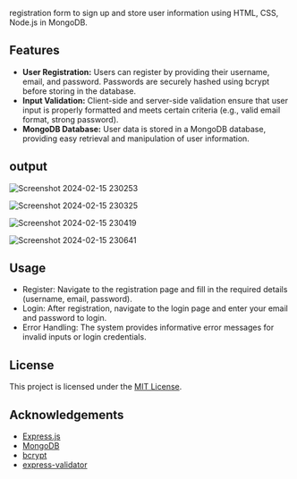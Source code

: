 registration form to sign up and store user information using HTML, CSS, Node.js in MongoDB.


## Features

- **User Registration:** Users can register by providing their username, email, and password. Passwords are securely hashed using bcrypt before storing in the database.
- **Input Validation:** Client-side and server-side validation ensure that user input is properly formatted and meets certain criteria (e.g., valid email format, strong password).
- **MongoDB Database:** User data is stored in a MongoDB database, providing easy retrieval and manipulation of user information.


## output

![Screenshot 2024-02-15 230253](https://github.com/PERAMSUBBARAO/registration-form/assets/155283964/0cc54798-cd14-48ae-80be-1e43e2000deb)

![Screenshot 2024-02-15 230325](https://github.com/PERAMSUBBARAO/registration-form/assets/155283964/6d91c001-c673-411f-99e3-8f66b921f1df)

![Screenshot 2024-02-15 230419](https://github.com/PERAMSUBBARAO/registration-form/assets/155283964/cd0ca09c-c4ea-44b8-9d49-5040ee272523)

![Screenshot 2024-02-15 230641](https://github.com/PERAMSUBBARAO/registration-form/assets/155283964/6d90e5d3-8e55-43bb-ac83-984faa2fccb5)



## Usage

- Register: Navigate to the registration page and fill in the required details (username, email, password).
- Login: After registration, navigate to the login page and enter your email and password to login.
- Error Handling: The system provides informative error messages for invalid inputs or login credentials.



## License

This project is licensed under the [MIT License](LICENSE).



## Acknowledgements

- [Express.js](https://expressjs.com/)
- [MongoDB](https://www.mongodb.com/)
- [bcrypt](https://www.npmjs.com/package/bcrypt)
- [express-validator](https://express-validator.github.io/docs/)
